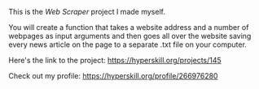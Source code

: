 This is the *Web Scraper* project I made myself.


<p>You will create a function that takes a website address and a number of webpages as input arguments and then goes all over the website saving every news article on the page to a separate .txt file on your computer.</p>

Here's the link to the project: https://hyperskill.org/projects/145

Check out my profile: https://hyperskill.org/profile/266976280